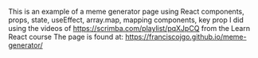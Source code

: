 This is an example of a meme generator page using React components, props, state, useEffect, array.map, mapping components, key prop I did using the videos of https://scrimba.com/playlist/pqXJpCQ from the Learn React course The page is found at: https://franciscojgo.github.io/meme-generator/
